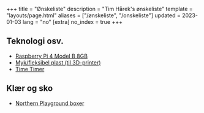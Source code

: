 +++
title = "Ønskeliste"
description = "Tim Hårek's ønskeliste"
template = "layouts/page.html"
aliases = ["/ønskeliste", "/onskeliste"]
updated = 2023-01-03
lang = "no"
[extra]
no_index = true
+++

## Teknologi osv.

- [Raspberry Pi 4 Model B 8GB](https://prisguiden.no/produkt/raspberry-pi-4-model-b-8gb-448032)
- [Myk/fleksibel plast (til 3D-printer)](https://prisguiden.no/produkt/v/A7lvW3JDb7U)
- [Time Timer](https://lekeakademiet.no/time-timer-mod-svart-1-time-1078-jac5026.html)

## Klær og sko

- [Northern Playground boxer](https://www.northernplayground.no/nb/shop/Boxer-kort)
